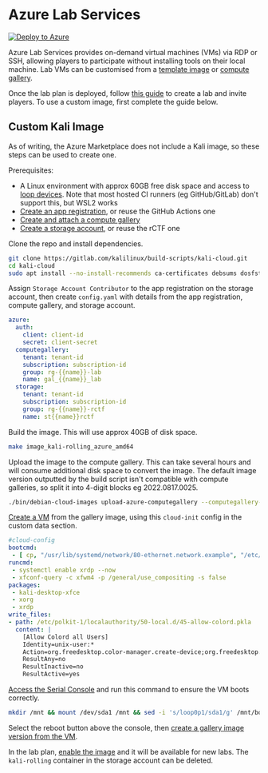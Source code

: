 # Azure Lab Services

[![Deploy to Azure](https://aka.ms/deploytoazurebutton)](https://portal.azure.com/#create/Microsoft.Template/uri/https%3A%2F%2Fraw.githubusercontent.com%2FECUComputingAndSecurity%2FPeCanCTF-2022-Public%2Fmain%2Finfra%2Flab%2Flab.json)

Azure Lab Services provides on-demand virtual machines (VMs) via RDP or SSH, allowing players to participate without installing tools on their local machine. Lab VMs can be customised from a [template image](https://docs.microsoft.com/en-us/azure/lab-services/how-to-create-manage-template) or [compute gallery](https://docs.microsoft.com/en-us/azure/lab-services/approaches-for-custom-image-creation).

Once the lab plan is deployed, follow [this guide](https://docs.microsoft.com/en-us/azure/lab-services/tutorial-setup-lab) to create a lab and invite players. To use a custom image, first complete the guide below.

## Custom Kali Image

As of writing, the Azure Marketplace does not include a Kali image, so these steps can be used to create one.

Prerequisites:
* A Linux environment with approx 60GB free disk space and access to [loop devices](https://en.wikipedia.org/wiki/Loop_device). Note that most hosted CI runners (eg GitHub/GitLab) don't support this, but WSL2 works
* [Create an app registration](https://docs.microsoft.com/en-us/azure/active-directory/develop/howto-create-service-principal-portal), or reuse the GitHub Actions one
* [Create and attach a compute gallery](https://docs.microsoft.com/en-us/azure/lab-services/how-to-attach-detach-shared-image-gallery)
* [Create a storage account](https://docs.microsoft.com/en-us/azure/storage/common/storage-account-create), or reuse the rCTF one

Clone the repo and install dependencies.

```sh
git clone https://gitlab.com/kalilinux/build-scripts/kali-cloud.git
cd kali-cloud
sudo apt install --no-install-recommends ca-certificates debsums dosfstools fai-server fai-setup-storage fdisk make python3 python3-libcloud python3-marshmallow python3-pytest python3-yaml qemu-utils udev
```

Assign `Storage Account Contributor` to the app registration on the storage account, then create `config.yaml` with details from the app registration, compute gallery, and storage account.

```yaml
azure:
  auth:
    client: client-id
    secret: client-secret
  computegallery:
    tenant: tenant-id
    subscription: subscription-id
    group: rg-{{name}}-lab
    name: gal_{{name}}_lab
  storage:
    tenant: tenant-id
    subscription: subscription-id
    group: rg-{{name}}-rctf
    name: st{{name}}rctf
```

Build the image. This will use approx 40GB of disk space.

```sh
make image_kali-rolling_azure_amd64
```

Upload the image to the compute gallery. This can take several hours and will consume additional disk space to convert the image. The default image version outputted by the build script isn't compatible with compute galleries, so split it into 4-digit blocks eg 2022.0817.0025.

```sh
./bin/debian-cloud-images upload-azure-computegallery --computegallery-image kali-rolling --config-file $(pwd)/config.yaml --debug image_kali-rolling_azure_amd64.build.json --computegallery-version-override {{year}}.{{month}}{{day}}.XXXX
```

[Create a VM](https://docs.microsoft.com/en-us/azure/virtual-machines/linux/quick-create-portal) from the gallery image, using this `cloud-init` config in the custom data section.

```yaml
#cloud-config
bootcmd:
 - [ cp, "/usr/lib/systemd/network/80-ethernet.network.example", "/etc/systemd/network/80-ethernet.network" ]
runcmd:
 - systemctl enable xrdp --now
 - xfconf-query -c xfwm4 -p /general/use_compositing -s false
packages:
 - kali-desktop-xfce
 - xorg
 - xrdp
write_files:
- path: /etc/polkit-1/localauthority/50-local.d/45-allow-colord.pkla
  content: |
    [Allow Colord all Users]
    Identity=unix-user:*
    Action=org.freedesktop.color-manager.create-device;org.freedesktop.color-manager.create-profile;org.freedesktop.color-manager.delete-device;org.freedesktop.color-manager.delete-profile;org.freedesktop.color-manager.modify-device;org.freedesktop.color-manager.modify-profile
    ResultAny=no
    ResultInactive=no
    ResultActive=yes
```

[Access the Serial Console](https://docs.microsoft.com/en-us/troubleshoot/azure/virtual-machines/serial-console-linux) and run this command to ensure the VM boots correctly.

```sh
mkdir /mnt && mount /dev/sda1 /mnt && sed -i 's/loop0p1/sda1/g' /mnt/boot/grub/grub.cfg
```

Select the reboot button above the console, then [create a gallery image version from the VM](https://docs.microsoft.com/en-us/azure/virtual-machines/capture-image-portal).

In the lab plan, [enable the image](https://docs.microsoft.com/en-us/azure/lab-services/how-to-attach-detach-shared-image-gallery#enable-and-disable-images) and it will be available for new labs. The `kali-rolling` container in the storage account can be deleted.